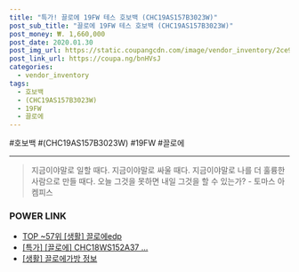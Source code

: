 ```yaml
--- 
title: "특가! 끌로에 19FW 테스 호보백 (CHC19AS157B3023W)" 
post_sub_title: "끌로에 19FW 테스 호보백 (CHC19AS157B3023W)" 
post_money: ₩. 1,660,000 
post_date: 2020.01.30 
post_img_url: https://static.coupangcdn.com/image/vendor_inventory/2ce9/57cd36069401db83dd58045b6d13d42c21ae12a3624e7d035cf2ff5ae53f.jpg 
post_link_url: https://coupa.ng/bnHVsJ 
categories: 
  - vendor_inventory 
tags: 
  - 호보백 
  - (CHC19AS157B3023W) 
  - 19FW 
  - 끌로에 
--- 
```

  #호보백 #(CHC19AS157B3023W) #19FW #끌로에 
<hr> 

> 지금이야말로 일할 때다. 지금이야말로 싸울 때다. 지금이야말로 나를 더 훌륭한 사람으로 만들 때다. 오늘 그것을 못하면 내일 그것을 할 수 있는가? - 토마스 아켐피스 


### POWER LINK

* <a href="https://blog.naver.com/an0733/221785301779" target="_blank"> TOP ~57위 [생활] 끌로에edp</a>
* <a href="https://blog.naver.com/santokki14/221790339908" target="_blank">[특가] [끌로에] CHC18WS152A37 ...</a>
* <a href="https://blog.naver.com/sakai111/221762412961" target="_blank"> [생활] 끌로에가방 정보 </a>

